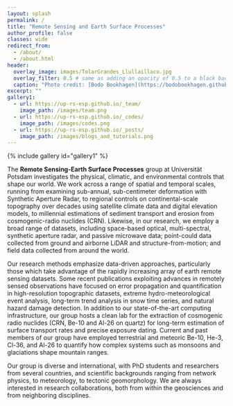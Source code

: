```yaml
---
layout: splash
permalink: /
title: "Remote Sensing and Earth Surface Processes"
author_profile: false
classes: wide
redirect_from: 
  - /about/
  - /about.html
header:
  overlay_image: images/TolarGrandes_Llullaillaco.jpg
  overlay_filter: 0.5 # same as adding an opacity of 0.5 to a black background
  caption: "Photo credit: [Bodo Bookhagen](https://bodobookhagen.github.io/)"
excerpt: ""
gallery1:
  - url: https://up-rs-esp.github.io/_team/
    image_path: /images/team.png
  - url: https://up-rs-esp.github.io/_codes/
    image_path: /images/codes.png
  - url: https://up-rs-esp.github.io/_posts/
    image_path: /images/blogs_and_tutorials.png
---
```

{% include gallery id="gallery1" %}

The **Remote Sensing-Earth Surface Processes** group at Universität Potsdam investigates the physical, climatic, and environmental controls that shape our world. We work across a range of spatial and temporal scales, running from examining sub-annual, sub-centimeter deformation with Synthetic Aperture Radar, to regional controls on continental-scale topography over decades using satellite climate data and digital elevation models, to millennial estimations of sediment transport and erosion from cosmogenic-radio nuclides (CRN). Likewise, in our research, we employ a broad range of datasets, including space-based optical, multi-spectral, synthetic aperture radar, and passive microwave data; point-could data collected from ground and airborne LiDAR and structure-from-motion; and field data collected from around the world. 

Our research methods emphasize data-driven approaches, particularly those which take advantage of the rapidly increasing array of earth remote sensing datasets. Some recent publications exploiting advances in remotely sensed observations have focused on error propagation and quantification in high-resolution topographic datasets, extreme hydro-meteorological event analysis, long-term trend analysis in snow time series, and natural hazard damage detection. In addition to our state-of-the-art computing infrastructure, our group hosts a clean lab for the extraction of cosmogenic radio nuclides (CRN, Be-10 and Al-26 on quartz) for long-term estimation of surface transport rates and precise exposure dating. Current and past members of our group have employed terrestrial and meteoric Be-10, He-3, Cl-36, and Al-26 to quantify how complex systems such as monsoons and glaciations shape mountain ranges.

Our group is diverse and international, with PhD students and researchers from several countries, and scientific backgrounds ranging from network physics, to meteorology, to tectonic geomorphology. We are always interested in research collaborations, both from within the geosciences and from neighboring disciplines. 

